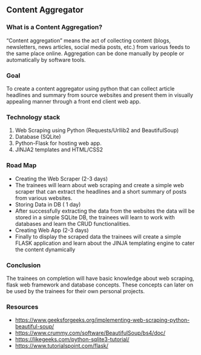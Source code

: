 ## Content Aggregator

### What is a Content Aggregation?
“Content aggregation” means the act of collecting content (blogs,
newsletters, news articles, social media posts, etc.) from various feeds to the
same place online. Aggregation can be done manually by people or
automatically by software tools.

### Goal
To create a content aggregator using python that can collect article
headlines and summary from source websites and present them in visually
appealing manner through a front end client web app.
### Technology stack
1. Web Scraping using Python (Requests/Urllib2 and BeautifulSoup)
2. Database (SQLite)
3. Python-Flask for hosting web app.
4. JINJA2 templates and HTML/CSS2
### Road Map
* Creating the Web Scraper (2-3 days)
* The trainees will learn about web scraping and create a simple web scraper that
can extract the headlines and a short summary of posts from various websites.
* Storing Data in DB ( 1 day)
* After successfully extracting the data from the websites the data will be stored in
a simple SQLite DB, the trainees will learn to work with databases and learn the
CRUD functionalities.
* Creating Web App (2-3 days)
* Finally to display the scraped data the trainees will create a simple FLASK
application and learn about the JINJA templating engine to cater the content
dynamically
### Conclusion
The trainees on completion will have basic knowledge about web scraping,
flask web framework and database concepts. These concepts can later on be
used by the trainees for their own personal projects.
### Resources
* https://www.geeksforgeeks.org/implementing-web-scraping-python-beautiful-soup/
* https://www.crummy.com/software/BeautifulSoup/bs4/doc/
* https://likegeeks.com/python-sqlite3-tutorial/
* https://www.tutorialspoint.com/flask/
